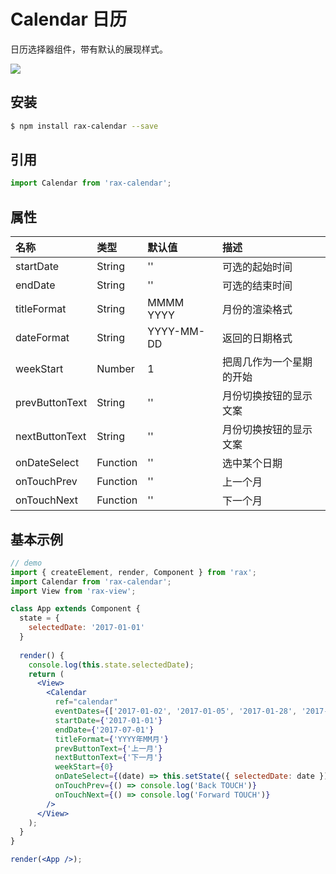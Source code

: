 # Calendar 日历

日历选择器组件，带有默认的展现样式。

![](https://gw.alicdn.com/tfs/TB1uxYIRVXXXXXQapXXXXXXXXXX-255-300.gif)

## 安装

```bash
$ npm install rax-calendar --save
```

## 引用

```jsx
import Calendar from 'rax-calendar';
```

## 属性

| 名称             | 类型       | 默认值        | 描述           |
| :------------- | :------- | :--------- | :----------- |
| startDate      | String   | ''         | 可选的起始时间      |
| endDate        | String   | ''         | 可选的结束时间      |
| titleFormat    | String   | MMMM YYYY  | 月份的渲染格式      |
| dateFormat     | String   | YYYY-MM-DD | 返回的日期格式      |
| weekStart      | Number      | 1          | 把周几作为一个星期的开始 |
| prevButtonText | String   | ''         | 月份切换按钮的显示文案  |
| nextButtonText | String   | ''         | 月份切换按钮的显示文案  |
| onDateSelect   | Function | ''         | 选中某个日期       |
| onTouchPrev    | Function | ''         | 上一个月         |
| onTouchNext    | Function | ''         | 下一个月         |

## 基本示例

```jsx
// demo
import { createElement, render, Component } from 'rax';
import Calendar from 'rax-calendar';
import View from 'rax-view';

class App extends Component {
  state = {
    selectedDate: '2017-01-01'
  }
  
  render() {
    console.log(this.state.selectedDate);
    return (
      <View>
        <Calendar
          ref="calendar"
          eventDates={['2017-01-02', '2017-01-05', '2017-01-28', '2017-01-30']}
          startDate={'2017-01-01'}
          endDate={'2017-07-01'}
          titleFormat={'YYYY年MM月'}
          prevButtonText={'上一月'}
          nextButtonText={'下一月'}
          weekStart={0}
          onDateSelect={(date) => this.setState({ selectedDate: date })}
          onTouchPrev={() => console.log('Back TOUCH')}
          onTouchNext={() => console.log('Forward TOUCH')}
        />
      </View>
    );
  }
}

render(<App />);
```
